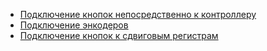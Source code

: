 * [Подключение кнопок непосредственно к контроллеру](https://github.com/FreeJoy-Team/FreeJoyConfigurator/wiki/Подключение-кнопок-непосредственно-к-контроллеру)
* [Подключение энкодеров](https://github.com/FreeJoy-Team/FreeJoyConfigurator/wiki/Подключение-энкодеров)
* [Подключение кнопок к сдвиговым регистрам](https://github.com/FreeJoy-Team/FreeJoyConfigurator/wiki/Подключение-кнопок-к-сдвиговым-регистрам)
